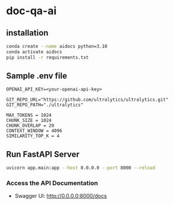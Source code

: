 # doc-qa-ai

## installation
```bash
conda create --name aidocs python=3.10
conda activate aidocs
pip install -r requirements.txt
```

## Sample .env file

```.env
OPENAI_API_KEY=<your-openai-api-key>

GIT_REPO_URL="https://github.com/ultralytics/ultralytics.git"
GIT_REPO_PATH="./ultralytics"

MAX_TOKENS = 1024
CHUNK_SIZE = 1024
CHUNK_OVERLAP = 20
CONTEXT_WINDOW = 4096
SIMILARITY_TOP_K = 4
```

## Run FastAPI Server
```bash
uvicorn app.main:app --host 0.0.0.0 --port 8000 --reload
```

### Access the API Documentation
- Swagger UI: http://0.0.0.0:8000/docs

